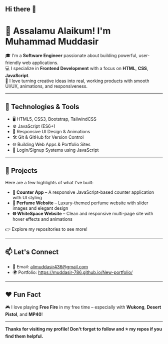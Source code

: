 ## Hi there 👋

<!--
**MUDDASIR-786/Muddasir-786** is a ✨ _special_ ✨ repository because its `README.md` (this file) appears on your GitHub profile.

Here are some ideas to get you started:

- 🔭 I’m currently working on ...
- 🌱 I’m currently learning ...
- 👯 I’m looking to collaborate on ...
- 🤔 I’m looking for help with ...
- 💬 Ask me about ...
- 📫 How to reach me: ...
- 😄 Pronouns: ...
- ⚡ Fun fact: ...
-->
# 👋 Assalamu Alaikum! I'm Muhammad Muddasir

🎓 I'm a **Software Engineer** passionate about building powerful, user-friendly web applications.  
💻 I specialize in **Frontend Development** with a focus on **HTML**, **CSS**, **JavaScript**.  
🚀 I love turning creative ideas into real, working products with smooth UI/UX, animations, and responsiveness.

---

## 🔧 Technologies & Tools

- 🖥️ HTML5, CSS3, Bootstrap, TailwindCSS
- ⚙️ JavaScript (ES6+)
- 🎨 Responsive UI Design & Animations
- 🛠️ Git & GitHub for Version Control
- 🌐 Building Web Apps & Portfolio Sites
- 🔐 Login/Signup Systems using JavaScript

---

## 📁 Projects

Here are a few highlights of what I've built:

- **🧮 Counter App** – A responsive JavaScript-based counter application with UI styling  
- **🧴 Perfume Website** – Luxury-themed perfume website with slider images and elegant design  
- **🌐 WhiteSpace Website** – Clean and responsive multi-page site with hover effects and animations  

👉 Explore my repositories to see more!

---

## 📫 Let's Connect

- 📧 Email: alimuddasir436@gmail.com
- 🌍 Portfolio: https://muddasir-786.github.io/New-portfolio/


---

## ❤️ Fun Fact

🎮 I love playing **Free Fire** in my free time – especially with **Wukong**, **Desert Pistol**, and **MP40**!

---

**Thanks for visiting my profile! Don't forget to follow and ⭐ my repos if you find them helpful.**

